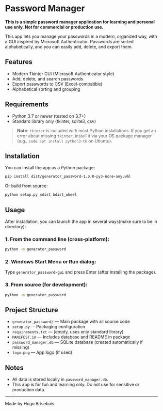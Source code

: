 
# Password Manager

**This is a simple password manager application for learning and personal use only. Not for commercial or production use.**

This app lets you manage your passwords in a modern, organized way, with a GUI inspired by Microsoft Authenticator. Passwords are sorted alphabetically, and you can easily add, delete, and export them.

## Features

- Modern Tkinter GUI (Microsoft Authenticator style)
- Add, delete, and search passwords
- Export passwords to CSV (Excel-compatible)
- Alphabetical sorting and grouping

## Requirements

- Python 3.7 or newer (tested on 3.7+)
- Standard library only (tkinter, sqlite3, csv)

> **Note:** `tkinter` is included with most Python installations. If you get an error about missing `tkinter`, install it via your OS package manager (e.g., `sudo apt install python3-tk` on Ubuntu).

## Installation

You can install the app as a Python package:

```sh
pip install dist/generator_password-1.0.0-py3-none-any.whl
```

Or build from source:

```sh
python setup.py sdist bdist_wheel
```

## Usage

After installation, you can launch the app in several ways(make sure to be in directory):

### 1. From the command line (cross-platform):

```sh
python -m generator_password
```

### 2. Windows Start Menu or Run dialog:

Type `generator_password-gui` and press Enter (after installing the package).

### 3. From source (for development):

```sh
python -m generator_password
```

## Project Structure

- `generator_password/` — Main package with all source code
- `setup.py` — Packaging configuration
- `requirements.txt` — (empty, uses only standard library)
- `MANIFEST.in` — Includes database and README in package
- `password_manager.db` — SQLite database (created automatically if missing)
- `logo.png` — App logo (if used)

## Notes

- All data is stored locally in `password_manager.db`.
- This app is for fun and learning only. Do not use for sensitive or production data.

---

Made by Hugo Brisebois
